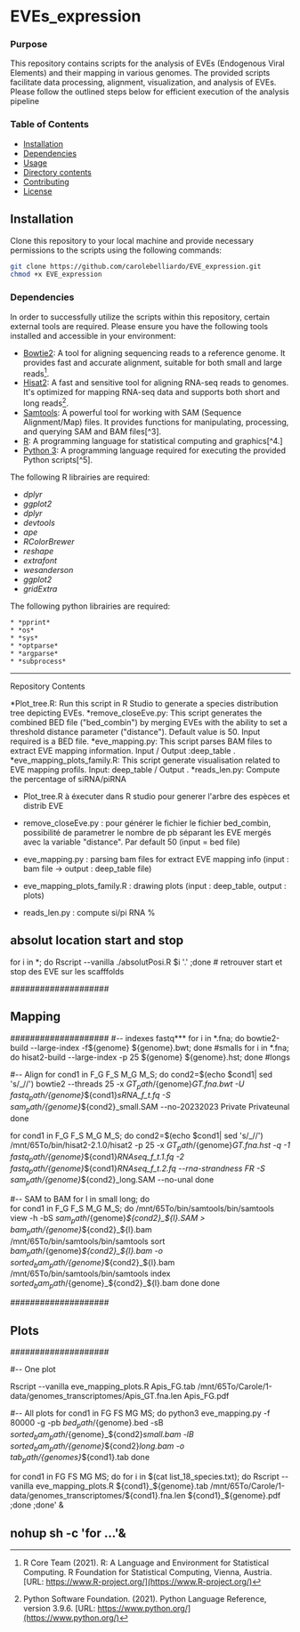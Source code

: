# EVEs_expression
### Purpose 
This repository contains scripts for the analysis of EVEs (Endogenous Viral Elements) and their mapping in various genomes. The provided scripts facilitate data processing, alignment, visualization, and analysis of EVEs. Please follow the outlined steps below for efficient execution of the analysis pipeline


### Table of Contents
- [Installation](#installation)
- [Dependencies](#dependencies)
- [Usage](#usage)
- [Directory contents](#Directorycontents)
- [Contributing](#contributing)
- [License](#license)

## Installation
Clone this repository to your local machine and provide necessary permissions to the scripts using the following commands:

```bash
git clone https://github.com/carolebelliardo/EVE_expression.git
chmod +x EVE_expression
```

### Dependencies 
In order to successfully utilize the scripts within this repository, certain external tools are required. Please ensure you have the following tools installed and accessible in your environment:

- [Bowtie2](https://github.com/BenLangmead/bowtie2): A tool for aligning sequencing reads to a reference genome. It provides fast and accurate alignment, suitable for both small and large reads[^1].
- [Hisat2](https://github.com/DaehwanKimLab/hisat2): A fast and sensitive tool for aligning RNA-seq reads to genomes. It's optimized for mapping RNA-seq data and supports both short and long reads[^2].
- [Samtools](https://github.com/samtools/): A powerful tool for working with SAM (Sequence Alignment/Map) files. It provides functions for manipulating, processing, and querying SAM and BAM files[^3].
- [R](https://www.r-project.org/): A programming language for statistical computing and graphics[^4.]
- [Python 3](https://www.python.org/download/releases/3.0/): A programming language required for executing the provided Python scripts[^5].



The following R librairies are required:
* *dplyr*
* *ggplot2*
* *dplyr*
* *devtools*
* *ape*
* *RColorBrewer*
* *reshape*
* *extrafont*
* *wesanderson*
* *ggplot2*
* *gridExtra*


The following python librairies are required:
```
* *pprint*
* *os*
* *sys*
* *optparse*
* *argparse*
* *subprocess*
```



--------
Repository Contents

*Plot_tree.R: Run this script in R Studio to generate a species distribution tree depicting EVEs.
*remove_closeEve.py: This script generates the combined BED file ("bed_combin") by merging EVEs with the ability to set a threshold distance parameter ("distance"). Default value is 50. Input required is a BED file.
*eve_mapping.py: This script parses BAM files to extract EVE mapping information. Input <BAM file> / Output :deep_table <tab file>.
*eve_mapping_plots_family.R: This script generate visualisation related to EVE mapping profils. Input: deep_table <tab file> / Output <PDF file>.
*reads_len.py: Compute the percentage of siRNA/piRNA


  - Plot_tree.R à éxecuter dans R studio pour generer l'arbre des espèces et distrib EVE

  - remove_closeEve.py : pour générer le fichier le fichier bed_combin, possibilité de parametrer le nombre de pb séparant les EVE mergés avec la variable "distance". Par default 50 (input = bed file)
  - eve_mapping.py : parsing bam files for extract EVE mapping info (input : bam file -> output : deep_table file)
  - eve_mapping_plots_family.R : drawing plots (input : deep_table, output : plots)
  - reads_len.py : compute si/pi RNA %

 
## absolut location start and stop
for i in *; do Rscript --vanilla ./absolutPosi.R $i '.' ;done # retrouver start et stop des EVE sur les scafffolds

####################
##     Mapping    ##
####################
#-- indexes fastq***
for i in *.fna; do bowtie2-build  --large-index -f${genome} ${genome}.bwt; done #smalls
for i in *.fna; do hisat2-build --large-index -p 25  ${genome} ${genome}.hst; done  #longs

#-- Align
for cond1 in F_G F_S M_G M_S; do 
cond2=$(echo $cond1| sed 's/_//')
bowtie2 --threads 25 -x ${GT_path}/${genome}_GT.fna.bwt -U ${fastq_path}/${genome}_${cond1}_sRNA_f_t.fq -S ${sam_path}/${genome}_${cond2}_small.SAM --no-20232023
Private
Privateunal 
done 

for cond1 in F_G F_S M_G M_S; do 
cond2=$(echo $cond1| sed 's/_//')
/mnt/65To/bin/hisat2-2.1.0/hisat2 -p 25 -x ${GT_path}/${genome}_GT.fna.hst -q -1 ${fastq_path}/${genome}_${cond1}_RNAseq_f_t.1.fq -2 ${fastq_path}/${genome}_${cond1}_RNAseq_f_t.2.fq --rna-strandness FR -S ${sam_path}/${genome}_${cond2}_long.SAM --no-unal 
done 


#-- SAM to BAM
for l in small long; do  
  for cond1 in F_G F_S M_G M_S; do 
    /mnt/65To/bin/samtools/bin/samtools view -h -bS ${sam_path}/${genome}_${cond2}_${l}.SAM > ${bam_path}/${genome}_${cond2}_${l}.bam
    /mnt/65To/bin/samtools/bin/samtools sort ${bam_path}/${genome}_${cond2}_${l}.bam -o ${sorted_bam_path}/${genome}_${cond2}_${l}.bam
    /mnt/65To/bin/samtools/bin/samtools index ${sorted_bam_path}/${genome}_${cond2}_${l}.bam 
  done
done

####################
##     Plots      ##
####################

#-- One plot

Rscript --vanilla eve_mapping_plots.R Apis_FG.tab /mnt/65To/Carole/1-data/genomes_transcriptomes/Apis_GT.fna.len Apis_FG.pdf

#-- All plots
for cond1 in FG FS MG MS; do 
python3 eve_mapping.py -f 80000 -g  -pb ${bed_path}/${genome}.bed -sB ${sorted_bam_path}/${genome}_${cond2}_small.bam -lB ${sorted_bam_path}/${genome}_${cond2}_long.bam -o ${tab_path}/${genomes}_${cond1}.tab
done

for cond1 in FG FS MG MS; do 
for i in $(cat list_18_species.txt); do Rscript --vanilla eve_mapping_plots.R ${cond1}_${genome}.tab /mnt/65To/Carole/1-data/genomes_transcriptomes/${cond1}.fna.len ${cond1}_${genome}.pdf ;done ;done' &

## nohup sh -c 'for ...'&



[^1]: R Core Team (2021). R: A Language and Environment for Statistical Computing. R Foundation for Statistical Computing, Vienna, Austria. [URL: https://www.R-project.org/](https://www.R-project.org/)
[^2]: Python Software Foundation. (2021). Python Language Reference, version 3.9.6. [URL: https://www.python.org/](https://www.python.org/)

